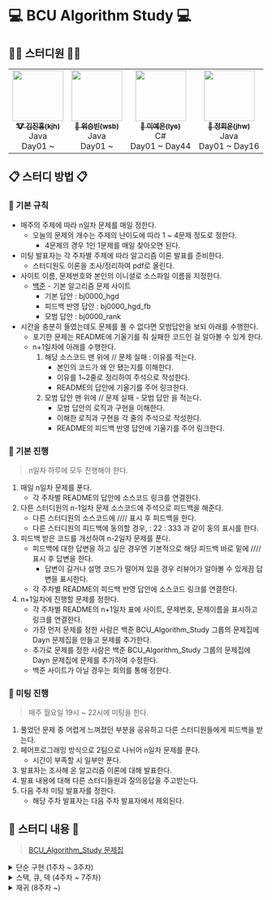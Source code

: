 
# 💻 BCU Algorithm Study 💻

## 👨‍💻 스터디원 👩‍💻
<table>
  <tr>
    <td align="center"><a href="https://github.com/deepredk"><img src="https://avatars2.githubusercontent.com/u/33937365?s=460&v=4" width="100px;" alt=""/><br /><sub><b>🐮 김진홍(kjh)</b></sub></a><br />Java<br/>Day01 ~</td>
    <td align="center"><a href="https://github.com/Winning-Bean"><img src="https://avatars1.githubusercontent.com/u/53260922?s=460&u=a545901c7f460295a11c779629201a81947f3fe4&v=4" width="100px;" alt=""/><br /><sub><b>🐯 위승빈(wsb)</b></sub></a><br />Java<br/>Day01 ~</td>
    <td align="center"><a href="https://github.com/jjklunicc"><img src="https://avatars2.githubusercontent.com/u/55953594?s=460&v=4" width="100px;" alt=""/><br /><sub><b>🐉 이예은(lye)</b></sub></a><br />C#<br/>Day01 ~ Day44</td>
    <td align="center"><a href="https://github.com/cousim46"><img src="https://avatars3.githubusercontent.com/u/67584874?s=460&v=4" width="100px;" alt=""/><br /><sub><b>🐯 정회운(jhw)</b></sub></a><br />Java<br/>Day01 ~ Day16</td>
  </tr>
</table>

## 📋 스터디 방법 📋
### 📌 기본 규칙
* 매주의 주제에 따라 n일차 문제를 매일 정한다.
    * 오늘의 문제의 개수는 주제의 난이도에 따라 1 ~ 4문제 정도로 정한다.
      * 4문제의 경우 1인 1문제를 매일 찾아오면 된다.
* 미팅 발표자는 각 주차별 주제에 따라 알고리즘 이론 발표를 준비한다.
  * 스터디원도 이론을 조사/정리하여 pdf로 올린다.
* 사이트 이름, 문제번호와 본인의 이니셜로 소스파일 이름을 지정한다.
  * [백준](https://www.acmicpc.net) - 기본 알고리즘 문제 사이트
    * 기본 답안 : bj0000_hgd
    * 피드백 반영 답안 : bj0000_hgd_fb
    * 모범 답안 : bj0000_rank
* 시간을 충분히 들였는데도 문제를 풀 수 없다면 모범답안을 보되 아래를 수행한다.
  * 포기한 문제는 README에 기울기를 줘 실패한 코드인 걸 알아볼 수 있게 한다.
  * n+1일차에 아래를 수행한다.
    1. 해당 소스코드 맨 위에 // 문제 실패 : 이유를 적는다.
        * 본인의 코드가 왜 안 됐는지를 이해한다.
        * 이유를 1~2줄로 정리하여 주석으로 작성한다.
        * README의 답안에 기울기를 주어 링크한다.
    2. 모범 답안 맨 위에 // 문제 실패 - 모범 답안 을 적는다.
        * 모범 답안의 로직과 구현을 이해한다.
        * 이해한 로직과 구현을 각 줄의 주석으로 작성한다.
        * README의 피드백 반영 답안에 기울기를 주어 링크한다.
        
### 📌 기본 진행
> n일차 하루에 모두 진행해야 한다.
1. 매일 n일차 문제를 푼다.
    * 각 주차별 README의 답안에 소스코드 링크를 연결한다.
2. 다른 스터디원의 n-1일차 문제 소스코드에 주석으로 피드백을 해준다.
    * 다른 스터디원의 소스코드에 //// 표시 후 피드백을 한다.
    * 다른 스터디원의 피드백에 동의할 경우, : 22 : 333 과 같이 동의 표시를 한다.
3. 피드백 받은 코드를 개선하여 n-2일차 문제를 푼다.
    * 피드백에 대한 답변을 하고 싶은 경우엔 기본적으로 해당 피드백 바로 밑에 //// 표시 후 답변을 한다.
      * 답변이 길거나 설명 코드가 떨어져 있을 경우 리뷰어가 알아볼 수 있게끔 답변을 표시한다.
    * 각 주차별 README의 피드백 반영 답안에 소스코드 링크를 연결한다.
4. n+1일차에 진행할 문제를 정한다.
    * 각 주차별 README의 n+1일차 표에 사이트, 문제번호, 문제이름을 표시하고 링크를 연결한다.
    * 가장 먼저 문제를 정한 사람은 백준 BCU_Algorithm_Study 그룹의 문제집에 Dayn 문제집을 만들고 문제를 추가한다.
    * 추가로 문제를 정한 사람은 백준 BCU_Algorithm_Study 그룹의 문제집에 Dayn 문제집에 문제를 추가하여 수정한다.
    * 백준 사이트가 아닐 경우는 회의를 통해 정한다.

### 📌 미팅 진행
> 매주 월요일 19시 ~ 22시에 미팅을 한다.
1. 풀었던 문제 중 어렵게 느껴졌던 부분을 공유하고 다른 스터디원들에게 피드백을 받는다.
2. 페어프로그래밍 방식으로 2팀으로 나뉘어 n일차 문제를 푼다.
    * 시간이 부족할 시 일부만 푼다.
3. 발표자는 조사해 온 알고리즘 이론에 대해 발표한다.
4. 발표 내용에 대해 다른 스터디들원과 질의응답을 주고받는다.
5. 다음 주차 미팅 발표자를 정한다.
    * 해당 주차 발표자는 다음 주차 발표자에서 제외된다.

## 📝 스터디 내용 📝
> [BCU_Algorithm_Study 문제집](https://www.acmicpc.net/group/workbook/list/9797)

<details>
  <summary>단순 구현 (1주차 ~ 3주차)</summary>
  
  ### [1주차](Week01)
  * 입출력이 정직한 기초적인 구현 문제

  ### [2주차](Week02)
  * 입출력이 정직한 기초적인 구현 활용 문제
  * 기초적이지만 해석이 다소 필요한 문제

  ### [3주차](Week03)
  * 기초적이지만 해석이 다소 필요한 문제 활용
  * 해석이 필요한 문제
</details>
<details>
  <summary>스택, 큐, 덱 (4주차 ~ 7주차)</summary>

  ### [4주차](Week04)
  > 이론 : [스택, 큐, 덱](Week04/reference/kjh.pdf)  
  > 발표자 : [🐮 김진홍(kjh)](https://github.com/deepredk)
  * 해석이 필요한 문제
  * 해석이 필요한 문제 활용
  * 스택/큐/덱 기초 구현 문제
  * 스택/큐/덱을 이용한 문제

  ### [5주차](Week05)
  * 스택/큐/덱을 이용한 문제 활용
  * 스택/큐/덱을 활용한 문제

  ### [6주차](Week06)
  * 스택/큐/덱을 활용한 문제 심화
  * 스택/큐/덱 심화 문제

  ### [7주차](Week07)
  * 스택/큐/덱 심화 문제 활용

</details>
<details>
  <summary>재귀 (8주차 ~)</summary>
  
  ### [8주차](Week08)
  > 이론 : [재귀함수](Week08/reference/wsb.pdf)  
  > 발표자 : [🐯 위승빈(wsb)](https://github.com/Winning-Bean)
  * 스택/큐/덱 심화 문제 활용
  * 재귀함수 문제

  ### [9주차](Week09)
  * 재귀함수 활용 문제

  ### [10주차](Week10)
  * 재귀함수 활용 문제

  ### [11주차](Week11)
  * 재귀함수 활용 문제

  ### [12주차](Week12)
  * 재귀함수 활용 문제

  ### [13주차](Week13)
  * 재귀함수 활용 문제

  ### [14주차](Week14)
  * 재귀함수 활용 문제

  ### [15주차](Week15)
  * 재귀함수 활용 문제
</details>
